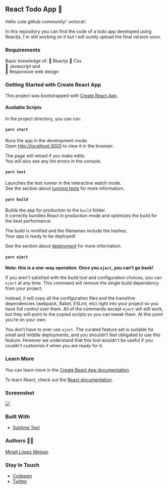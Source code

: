 ## React Todo App :open_file_folder:

Hello cute github community! :octocat:

In this repository you can find the code of a todo app developed using Reactjs, I´m still working on it but I will surely upload the final version soon.

### Requirements
Basic knowledge of:
:star2: Reactjs
:star2: Css  
:star2: Javascript and  
:star2: Responsive web design

### Getting Started with Create React App

This project was bootstrapped with [Create React App](https://github.com/facebook/create-react-app).

#### Available Scripts

In the project directory, you can run:

#### `yarn start`

Runs the app in the development mode.\
Open [http://localhost:3000](http://localhost:3000) to view it in the browser.

The page will reload if you make edits.\
You will also see any lint errors in the console.

#### `yarn test`

Launches the test runner in the interactive watch mode.\
See the section about [running tests](https://facebook.github.io/create-react-app/docs/running-tests) for more information.

#### `yarn build`

Builds the app for production to the `build` folder.\
It correctly bundles React in production mode and optimizes the build for the best performance.

The build is minified and the filenames include the hashes.\
Your app is ready to be deployed!

See the section about [deployment](https://facebook.github.io/create-react-app/docs/deployment) for more information.

#### `yarn eject`

**Note: this is a one-way operation. Once you `eject`, you can’t go back!**

If you aren’t satisfied with the build tool and configuration choices, you can `eject` at any time. This command will remove the single build dependency from your project.

Instead, it will copy all the configuration files and the transitive dependencies (webpack, Babel, ESLint, etc) right into your project so you have full control over them. All of the commands except `eject` will still work, but they will point to the copied scripts so you can tweak them. At this point you’re on your own.

You don’t have to ever use `eject`. The curated feature set is suitable for small and middle deployments, and you shouldn’t feel obligated to use this feature. However we understand that this tool wouldn’t be useful if you couldn’t customize it when you are ready for it.

### Learn More

You can learn more in the [Create React App documentation](https://facebook.github.io/create-react-app/docs/getting-started).

To learn React, check out the [React documentation](https://reactjs.org/).

### Screenshot
![](https://instagram.fccs3-1.fna.fbcdn.net/v/t51.2885-15/fr/e15/s1080x1080/130852768_3594769800604356_2301198359978240444_n.jpg?_nc_ht=instagram.fccs3-1.fna.fbcdn.net&_nc_cat=100&_nc_ohc=tpAm9oq9vd8AX82HMgQ&tp=1&oh=550228b86658d7fc03487e0cb38c847a&oe=5FFDD011&ig_cache_key=MjQ2MzE1NTg2MDEwNTc2MzQyMg%3D%3D.2)

### Built With
- [Sublime Text](https://www.sublimetext.com/)

### Authors :woman_technologist:
[Miriali López Melean](https://github.com/Miriali) 

### Stay In Touch
- [Codepen](https://codepen.io/your-work/) 
- [Twitter](https://twitter.com/miricailopez)